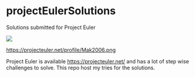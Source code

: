 # projectEulerSolutions
Solutions submitted for Project Euler

![](https://projecteuler.net/profile/Mak2006.png#1) 

 
https://projecteuler.net/profile/Mak2006.png

Project Euler is available https://projecteuler.net/ and has a lot of step wise challenges to solve. This repo host my tries for the solutions. 
